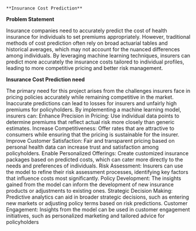                                                                 **Insurance Cost Prediction**

**Problem Statement**

Insurance companies need to accurately predict the cost of health insurance for individuals to set premiums appropriately. However, traditional methods of cost prediction often rely on broad actuarial tables and historical averages, which may not account for the nuanced differences among individuals. By leveraging machine learning techniques, insurers can predict more accurately the insurance costs tailored to individual profiles, leading to more competitive pricing and better risk management.

**Insurance Cost Prediction need**

The primary need for this project arises from the challenges insurers face in pricing policies accurately while remaining competitive in the market. Inaccurate predictions can lead to losses for insurers and unfairly high premiums for policyholders. By implementing a machine learning model, insurers can:
Enhance Precision in Pricing: Use individual data points to determine premiums that reflect actual risk more closely than generic estimates.
Increase Competitiveness: Offer rates that are attractive to consumers while ensuring that the pricing is sustainable for the insurer.
Improve Customer Satisfaction: Fair and transparent pricing based on personal health data can increase trust and satisfaction among policyholders.
Enable Personalized Offerings: Create customized insurance packages based on predicted costs, which can cater more directly to the needs and preferences of individuals.
Risk Assessment: Insurers can use the model to refine their risk assessment processes, identifying key factors that influence costs most significantly.
Policy Development: The insights gained from the model can inform the development of new insurance products or adjustments to existing ones.
Strategic Decision Making: Predictive analytics can aid in broader strategic decisions, such as entering new markets or adjusting policy terms based on risk predictions.
Customer Engagement: Insights from the model can be used in customer engagement initiatives, such as personalized marketing and tailored advice for policyholders

